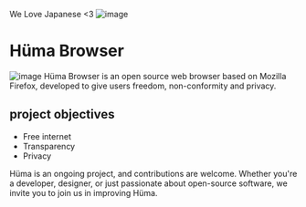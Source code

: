 We Love Japanese <3
![image](https://github.com/user-attachments/assets/514de8f9-e6d1-43fc-b568-2bc2ce1433ae)




# Hüma Browser
  ![image](https://github.com/user-attachments/assets/cea4246f-1730-49ba-8393-d86de5d80cdb)
Hüma Browser is an open source web browser based on Mozilla Firefox, developed to give users freedom, non-conformity and privacy.  

## project objectives

- Free internet
- Transparency 
- Privacy

Hüma is an ongoing project, and contributions are welcome. Whether you're a developer, designer, or just passionate about open-source software, we invite you to join us in improving Hüma.
